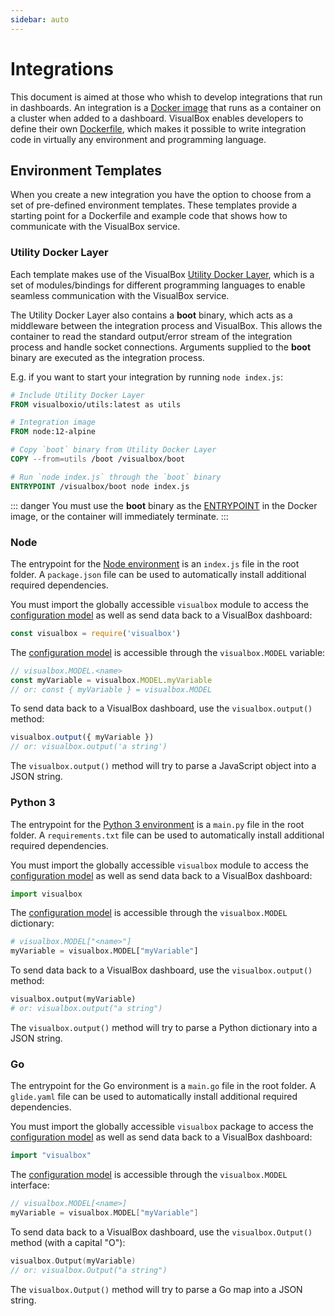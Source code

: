 ```yaml
---
sidebar: auto
---
```


# Integrations
This document is aimed at those who whish to develop integrations that run in dashboards. An integration is a [Docker image](https://docs.docker.com/engine/reference/commandline/images/) that runs as a container on a cluster when added to a dashboard. VisualBox enables developers to define their own [Dockerfile](https://docs.docker.com/engine/reference/builder/), which makes it possible to write integration code in virtually any environment and programming language.

## Environment Templates
When you create a new integration you have the option to choose from a set of pre-defined environment templates. These templates provide a starting point for a Dockerfile and example code that shows how to communicate with the VisualBox service.

### Utility Docker Layer
Each template makes use of the VisualBox [Utility Docker Layer](https://github.com/visualbox/visualbox-base-images/blob/master/utils/Dockerfile), which is a set of modules/bindings for different programming languages to enable seamless communication with the VisualBox service.

The Utility Docker Layer also contains a **boot** binary, which acts as a middleware between the integration process and VisualBox. This allows the container to read the standard output/error stream of the integration process and handle socket connections. Arguments supplied to the **boot** binary are executed as the integration process.

E.g. if you want to start your integration by running `node index.js`:
``` dockerfile
# Include Utility Docker Layer
FROM visualboxio/utils:latest as utils

# Integration image
FROM node:12-alpine

# Copy `boot` binary from Utility Docker Layer
COPY --from=utils /boot /visualbox/boot

# Run `node index.js` through the `boot` binary
ENTRYPOINT /visualbox/boot node index.js
```

::: danger
You must use the **boot** binary as the [ENTRYPOINT](https://docs.docker.com/engine/reference/builder/#entrypoint) in the Docker image, or the container will immediately terminate.
:::

### Node
The entrypoint for the [Node environment](https://github.com/visualbox/visualbox-templates/tree/master/integration-node) is an `index.js` file in the root folder. A `package.json` file can be used to automatically install additional required dependencies.

You must import the globally accessible `visualbox` module to access the [configuration model](/configmodel/) as well as send data back to a VisualBox dashboard:

``` js
const visualbox = require('visualbox')
```

The [configuration model](/configmodel/) is accessible through the `visualbox.MODEL` variable:

``` js
// visualbox.MODEL.<name>
const myVariable = visualbox.MODEL.myVariable
// or: const { myVariable } = visualbox.MODEL
```

To send data back to a VisualBox dashboard, use the `visualbox.output()` method:

``` js
visualbox.output({ myVariable })
// or: visualbox.output('a string')
```

The `visualbox.output()` method will try to parse a JavaScript object into a JSON string.

### Python 3
The entrypoint for the [Python 3 environment](https://github.com/visualbox/visualbox-templates/tree/master/integration-python3.7) is a `main.py` file in the root folder. A `requirements.txt` file can be used to automatically install additional required dependencies.

You must import the globally accessible `visualbox` module to access the [configuration model](/configmodel/) as well as send data back to a VisualBox dashboard:

``` python
import visualbox
```

The [configuration model](/configmodel/) is accessible through the `visualbox.MODEL` dictionary:

``` python
# visualbox.MODEL["<name>"]
myVariable = visualbox.MODEL["myVariable"]
```

To send data back to a VisualBox dashboard, use the `visualbox.output()` method:

``` python
visualbox.output(myVariable)
# or: visualbox.output("a string")
```

The `visualbox.output()` method will try to parse a Python dictionary into a JSON string.

### Go
The entrypoint for the Go environment is a `main.go` file in the root folder. A `glide.yaml` file can be used to automatically install additional required dependencies.

You must import the globally accessible `visualbox` package to access the [configuration model](/configmodel/) as well as send data back to a VisualBox dashboard:

``` go
import "visualbox"
```

The [configuration model](/configmodel/) is accessible through the `visualbox.MODEL` interface:

``` go
// visualbox.MODEL[<name>]
myVariable = visualbox.MODEL["myVariable"]
```

To send data back to a VisualBox dashboard, use the `visualbox.Output()` method (with a capital "O"):

``` go
visualbox.Output(myVariable)
// or: visualbox.Output("a string")
```

The `visualbox.Output()` method will try to parse a Go map into a JSON string.
